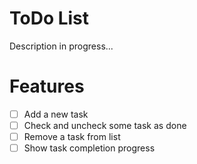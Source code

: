 # ToDo List

Description in progress...

# Features

- [ ] Add a new task
- [ ] Check and uncheck some task as done
- [ ] Remove a task from list
- [ ] Show task completion progress